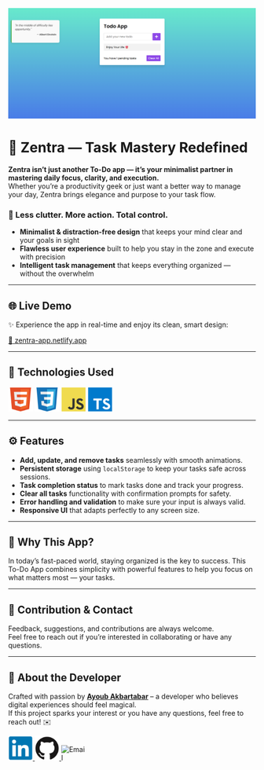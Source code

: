 <img src="./web-template.png" alt="Web Template image">

# 🚀 Zentra — Task Mastery Redefined

**Zentra isn’t just another To-Do app — it’s your minimalist partner in mastering daily focus, clarity, and execution.**  
Whether you’re a productivity geek or just want a better way to manage your day, Zentra brings elegance and purpose to your task flow.

### 🎯 Less clutter. More action. Total control.

- **Minimalist & distraction-free design** that keeps your mind clear and your goals in sight
- **Flawless user experience** built to help you stay in the zone and execute with precision
- **Intelligent task management** that keeps everything organized — without the overwhelm

---

## 🌐 Live Demo

✨ Experience the app in real-time and enjoy its clean, smart design:

[🔗 zentra-app.netlify.app](https://zentra-app.netlify.app)

---
## 🚀 Technologies Used

<p align="left">
  <img src="https://raw.githubusercontent.com/devicons/devicon/master/icons/html5/html5-original.svg" alt="HTML5" width="50" height="50" style="display: inline-block;"/>
  <img src="https://raw.githubusercontent.com/devicons/devicon/master/icons/css3/css3-original.svg" alt="CSS3" width="50" height="50" style="display: inline-block;"/>
  <img src="https://raw.githubusercontent.com/devicons/devicon/master/icons/javascript/javascript-original.svg" alt="JavaScript" width="50" height="50" style="display: inline-block;"/>
  <img src="https://raw.githubusercontent.com/devicons/devicon/master/icons/typescript/typescript-original.svg" alt="TypeScript" width="50" height="50" style="display: inline-block;"/>
</p>

---

## ⚙️ Features

- **Add, update, and remove tasks** seamlessly with smooth animations.
- **Persistent storage** using `localStorage` to keep your tasks safe across sessions.
- **Task completion status** to mark tasks done and track your progress.
- **Clear all tasks** functionality with confirmation prompts for safety.
- **Error handling and validation** to make sure your input is always valid.
- **Responsive UI** that adapts perfectly to any screen size.

---

## 🎯 Why This App?

In today’s fast-paced world, staying organized is the key to success. This To-Do App combines simplicity with powerful features to help you focus on what matters most — your tasks.

---

## 🤝 Contribution & Contact

Feedback, suggestions, and contributions are always welcome.  
Feel free to reach out if you’re interested in collaborating or have any questions.

---

## 👤 About the Developer

Crafted with passion by **[Ayoub Akbartabar](ayoubakbartabar1887@gmail.com)** – a developer who believes digital experiences should feel magical.  
If this project sparks your interest or you have any questions, feel free to reach out! ✉️

<p align="left">
  <a href="https://www.linkedin.com/in/ayoub-akbartabar-bb78b2212/" target="_blank">
    <img src="https://raw.githubusercontent.com/devicons/devicon/master/icons/linkedin/linkedin-original.svg" alt="LinkedIn" width="50" height="50" style="display: inline-block;"/>
  </a>
  <a href="https://github.com/ayoubakbartabar" target="_blank">
    <img src="https://raw.githubusercontent.com/devicons/devicon/master/icons/github/github-original.svg" alt="GitHub" width="50" height="50" style="display: inline-block;"/>
  </a>
  <a href="mailto:ayoubakbartabar1887@gmail.com" target="_blank">
    <img src="https://img.icons8.com/ios-filled/50/000000/gmail-new.png" alt="Email" width="50" height="50" style="display: inline-block;"/>
  </a>
</p>
